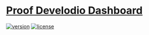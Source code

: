 # [Proof Develodio Dashboard](http://proof.develodio.com/)
[![version][version-badge]][CHANGELOG] [![license][license-badge]][LICENSE]

[CHANGELOG]: ./CHANGELOG.md

[LICENSE]: ./LICENSE.md
[version-badge]: https://img.shields.io/badge/version-1.2.0-blue.svg
[license-badge]: https://img.shields.io/badge/license-MIT-blue.svg
